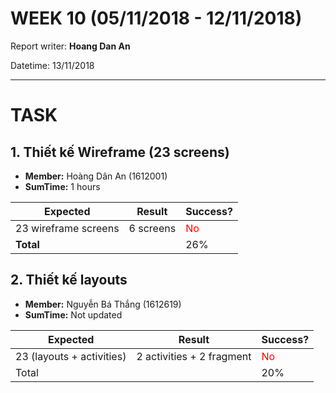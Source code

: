 # WEEK 10 (05/11/2018 - 12/11/2018)

Report writer: **Hoang Dan An**

Datetime: 13/11/2018

---

# TASK

## 1. Thiết kế Wireframe (23 screens)

- **Member:** Hoàng Dân An (1612001)
- **SumTime:** 1 hours

Expected | Result | Success?
---|---|---
23 wireframe screens  | 6 screens  |  <font color=red>No</font>
**Total**  |   |  26%

## 2. Thiết kế layouts

- **Member:** Nguyễn Bá Thắng (1612619)
- **SumTime:** Not updated

Expected | Result | Success?
---|---|---
23 (layouts + activities)  | 2 activities + 2 fragment | <font color=red>No</font>
Total  |   |  20%
